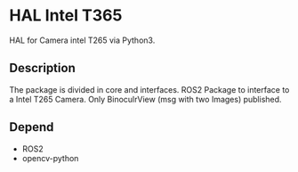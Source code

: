 # HAL Intel T365

HAL for Camera intel T265 via Python3.

## Description

The package is divided in core and interfaces.
ROS2 Package to interface to a Intel T265 Camera.
Only BinoculrView (msg with two Images) published.

## Depend

- ROS2
- opencv-python
